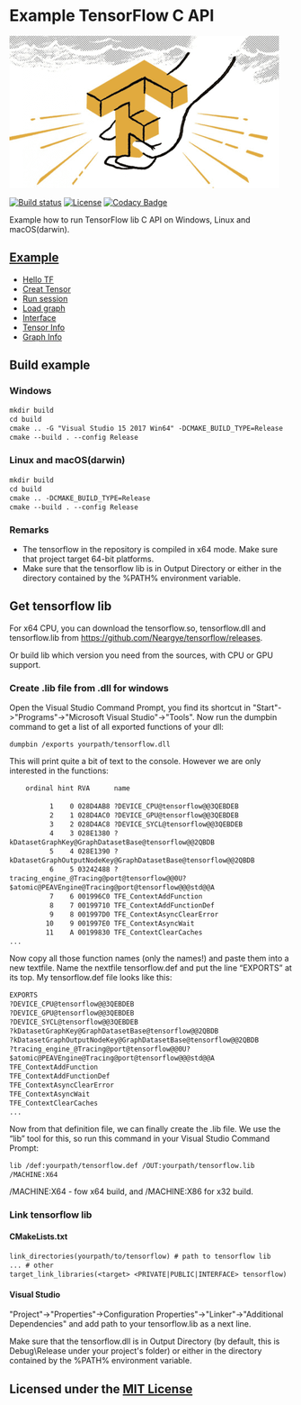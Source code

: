# Example TensorFlow C API

![Example TensorFlow C API logo](logo.png)

[![Build status](https://ci.appveyor.com/api/projects/status/vmp61qk96clboeds/branch/master?svg=true)](https://ci.appveyor.com/project/Neargye/hello-tf-win-c-api/branch/master)
[![License](https://img.shields.io/github/license/Neargye/hello_tf_win_c_api.svg)](LICENSE)
[![Codacy Badge](https://api.codacy.com/project/badge/Grade/65a8401ec7da4ff49a9d4603dfbb600a)](https://www.codacy.com/app/Neargye/hello_tf_win_c_api?utm_source=github.com&amp;utm_medium=referral&amp;utm_content=Neargye/hello_tf_win_c_api&amp;utm_campaign=Badge_Grade)

Example how to run TensorFlow lib C API on Windows, Linux and macOS(darwin).

## [Example](src/)

* [Hello TF](src/hello_tf.cpp)
* [Creat Tensor](src/creat_tensor.cpp)
* [Run session](src/session_run.cpp)
* [Load graph](src/load_graph.cpp)
* [Interface](src/interface.cpp)
* [Tensor Info](src/tensor_info.cpp)
* [Graph Info](src/graph_info.cpp)

## Build example

### Windows

```text
mkdir build
cd build
cmake .. -G "Visual Studio 15 2017 Win64" -DCMAKE_BUILD_TYPE=Release
cmake --build . --config Release
```

### Linux and macOS(darwin)

```text
mkdir build
cd build
cmake .. -DCMAKE_BUILD_TYPE=Release
cmake --build . --config Release
```

### Remarks

* The tensorflow in the repository is compiled in x64 mode. Make sure that project target 64-bit platforms.
* Make sure that the tensorflow lib is in Output Directory or either in the directory contained by the %PATH% environment variable.

## Get tensorflow lib

For x64 CPU, you can download the tensorflow.so, tensorflow.dll and tensorflow.lib from <https://github.com/Neargye/tensorflow/releases>.

Or build lib which version you need from the sources, with CPU or GPU support.

### Create .lib file from .dll for windows

Open the Visual Studio Command Prompt, you find its shortcut in "Start"->"Programs"->"Microsoft Visual Studio"->"Tools". Now run the dumpbin command to get a list of all exported functions of your dll:

```text
dumpbin /exports yourpath/tensorflow.dll
```

This will print quite a bit of text to the console. However we are only interested in the functions:

```text
    ordinal hint RVA      name

          1    0 028D4AB8 ?DEVICE_CPU@tensorflow@@3QEBDEB
          2    1 028D4AC0 ?DEVICE_GPU@tensorflow@@3QEBDEB
          3    2 028D4AC8 ?DEVICE_SYCL@tensorflow@@3QEBDEB
          4    3 028E1380 ?kDatasetGraphKey@GraphDatasetBase@tensorflow@@2QBDB
          5    4 028E1390 ?kDatasetGraphOutputNodeKey@GraphDatasetBase@tensorflow@@2QBDB
          6    5 03242488 ?tracing_engine_@Tracing@port@tensorflow@@0U?$atomic@PEAVEngine@Tracing@port@tensorflow@@@std@@A
          7    6 001996C0 TFE_ContextAddFunction
          8    7 00199710 TFE_ContextAddFunctionDef
          9    8 001997D0 TFE_ContextAsyncClearError
         10    9 001997E0 TFE_ContextAsyncWait
         11    A 00199830 TFE_ContextClearCaches
...
```

Now copy all those function names (only the names!) and paste them into a new textfile. Name the nextfile tensorflow.def and put the line “EXPORTS” at its top. My tensorflow.def file looks like this:

```test
EXPORTS
?DEVICE_CPU@tensorflow@@3QEBDEB
?DEVICE_GPU@tensorflow@@3QEBDEB
?DEVICE_SYCL@tensorflow@@3QEBDEB
?kDatasetGraphKey@GraphDatasetBase@tensorflow@@2QBDB
?kDatasetGraphOutputNodeKey@GraphDatasetBase@tensorflow@@2QBDB
?tracing_engine_@Tracing@port@tensorflow@@0U?$atomic@PEAVEngine@Tracing@port@tensorflow@@@std@@A
TFE_ContextAddFunction
TFE_ContextAddFunctionDef
TFE_ContextAsyncClearError
TFE_ContextAsyncWait
TFE_ContextClearCaches
...
```

Now from that definition file, we can finally create the .lib file. We use the “lib” tool for this, so run this command in your Visual Studio Command Prompt:

```text
lib /def:yourpath/tensorflow.def /OUT:yourpath/tensorflow.lib /MACHINE:X64
```

/MACHINE:X64 - fow x64 build, and /MACHINE:X86 for x32 build.

### Link tensorflow lib

#### CMakeLists.txt

```text
link_directories(yourpath/to/tensorflow) # path to tensorflow lib
... # other
target_link_libraries(<target> <PRIVATE|PUBLIC|INTERFACE> tensorflow)
```

#### Visual Studio

"Project"->"Properties"->Configuration Properties"->"Linker"->"Additional Dependencies" and add path to your tensorflow.lib as a next line.

Make sure that the tensorflow.dll is in Output Directory (by default, this is Debug\Release under your project's folder) or either in the directory contained by the %PATH% environment variable.

## Licensed under the [MIT License](LICENSE)
